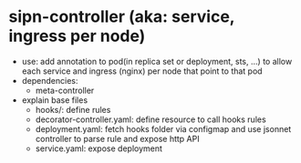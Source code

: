 # sipn-controller (aka: service, ingress per node)
* use:
  add annotation to pod(in replica set or deployment, sts, ...) to allow each service and ingress (nginx) per node that point to that pod
* dependencies:
  * meta-controller
* explain base files
  * hooks/: define rules
  * decorator-controller.yaml: define resource to call hooks rules
  * deployment.yaml: fetch hooks folder via configmap and use jsonnet controller to parse rule and expose http API
  * service.yaml: expose deployment